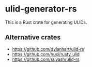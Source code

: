# ulid-generator-rs

This is a Rust crate for generating ULIDs.

## Alternative crates

- https://github.com/dylanhart/ulid-rs
- https://github.com/huxi/rusty_ulid
- https://github.com/suyash/ulid-rs
